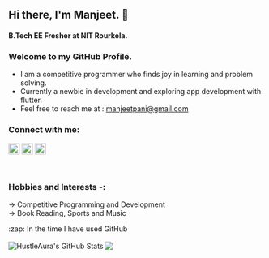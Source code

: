## Hi there, I'm Manjeet.  👋
#### B.Tech EE Fresher at NIT Rourkela. 

### Welcome to my GitHub Profile.

- I am a competitive programmer who finds joy in learning and problem solving. 
- Currently a newbie in development and exploring app development with flutter.
- Feel free to reach me at : [manjeetpani@gmail.com]

### Connect with me:

[<img align="center" alt="Manjeet Pani | LinkedIn" width="22px" src="https://cdn.jsdelivr.net/npm/simple-icons@v3/icons/linkedin.svg" />][linkedin]
[<img align="center" alt="Manjeet Pani | Instagram" width="22px" src="https://cdn.jsdelivr.net/npm/simple-icons@v3/icons/instagram.svg" />][instagram]
[<img align="center" alt="Manjeet Pani | Instagram" width="22px" src="https://simpleicons.org/icons/codeforces.svg" />][CodeForces]


<br />

### Hobbies and Interests -:
-> Competitive Programming and Development
<br/>
-> Book Reading, Sports and Music


  <summary>:zap: In the time I have used GitHub </summary>
  <br/>

  <a align="center" href="https://github.com/HustleAura/github-readme-stats">
  <img align="left" alt="HustleAura's GitHub Stats" src="https://github-readme-stats.vercel.app/api?username=HustleAura&show_icons=true&theme=merko&hide_border=true" /></a>
  
  <a href="https://github.com/HustleAura/github-readme-stats">
  <img  align="center" src="https://github-readme-stats.vercel.app/api/top-langs/?username=HustleAura&theme=merko&hide_border=true" />
  </a> 

</p>

</details>

[manjeetpani@gmail.com]: mailto:manjeetpani@gmail.com
[instagram]: https://www.instagram.com/manjeetpani/
[linkedin]: https://www.linkedin.com/in/manjeet-pani-8248a31b8/
[Codeforces]: https://codeforces.com/profile/hustle_aura
